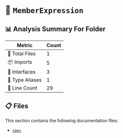 # 📁 `MemberExpression`

## 📊 Analysis Summary For Folder

| Metric | Count |
|--------|-------|
| 📁 Total Files | 1 |
| 📦 Imports | 5 |
| 📐 Interfaces | 3 |
| 📑 Type Aliases | 1 |
| 🔢 Line Count | 29 |


## 📋 Files

This section contains the following documentation files:

- [`spec`](./spec.md)